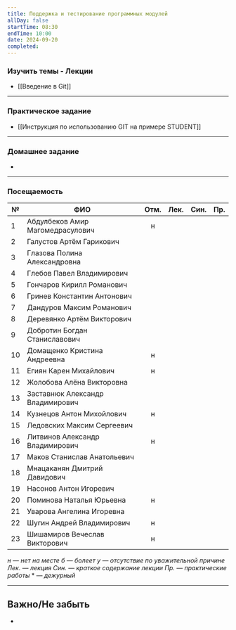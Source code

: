 ```yaml
---
title: Поддержка и тестирование программных модулей
allDay: false
startTime: 08:30
endTime: 10:00
date: 2024-09-20
completed:
---
```

### Изучить темы - Лекции

- [[Введение в Git]]

---
### Практическое задание

- [[Инструкция по использованию GIT на примере STUDENT]]

---
### Домашнее задание

- 

---
### Посещаемость

| №   | ФИО                              | Отм. | Лек. | Син. | Пр. |
| --- | -------------------------------- | :--: | :--: | :--: | :-: |
| 1   | Абдулбеков Амир Магомедрасулович |  н   |      |      |     |
| 2   | Галустов Артём Гарикович         |      |      |      |     |
| 3   | Глазова Полина Александровна     |      |      |      |     |
| 4   | Глебов Павел Владимирович        |      |      |      |     |
| 5   | Гончаров Кирилл Романович        |      |      |      |     |
| 6   | Гринев Константин Антонович      |      |      |      |     |
| 7   | Дандуров Максим Романович        |      |      |      |     |
| 8   | Деревянко Артём Викторович       |      |      |      |     |
| 9   | Добротин Богдан Станиславович    |      |      |      |     |
| 10  | Домащенко Кристина Андреевна     |  н   |      |      |     |
| 11  | Егиян Карен Михайлович           |  н   |      |      |     |
| 12  | Жолобова Алёна Викторовна        |      |      |      |     |
| 13  | Заставнюк Александр Владимирович |      |      |      |     |
| 14  | Кузнецов Антон Михойлович        |  н   |      |      |     |
| 15  | Ледовских Максим Сергеевич       |      |      |      |     |
| 16  | Литвинов Александр Владимирович  |  н   |      |      |     |
| 17  | Маков Станислав Анатольевич      |      |      |      |     |
| 18  | Мнацаканян Дмитрий Давидович     |      |      |      |     |
| 19  | Насонов Антон Игоревич           |      |      |      |     |
| 20  | Поминова Наталья Юрьевна         |  н   |      |      |     |
| 21  | Уварова Ангелина Игоревна        |      |      |      |     |
| 22  | Шугин Андрей Владимирович        |  н   |      |      |     |
| 23  | Шишамиров Вечеслав Викторович    |  н   |      |      |     |
*н — нет на месте
б — болеет
у — отсутствие по уважительной причине
Лек. — лекция
Син. — краткое содержание лекции
Пр. — практические работы*
\* — *дежурный*

---
## Важно/Не забыть

- 